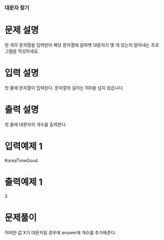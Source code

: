 ### 대문자 찾기

# 문제 설명

한 개의 문자열을 입력받아 해당 문자열에 알파벳 대문자가 몇 개 있는지 알아내는 프로그램을 작성하세요.

# 입력 설명

첫 줄에 문자열이 입력된다. 문자열의 길이는 100을 넘지 않습니다.

# 출력 설명

첫 줄에 대문자의 개수를 출력한다.

# 입력예제 1

KoreaTimeGood

# 출력예제 1

3

# 문제풀이

어떠한 값 X가 대문자일 경우에 answer에 개수를 추가해준다.

